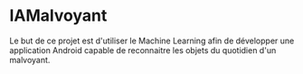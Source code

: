 # IAMalvoyant
Le but de ce projet est d'utiliser le Machine Learning afin de développer une application Android capable de reconnaitre les objets du quotidien d'un malvoyant. 
